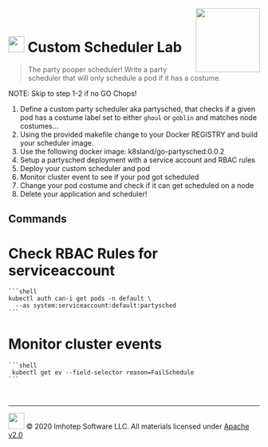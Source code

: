 <img src="../assets/k8sland.png" align="right" width="128" height="auto"/>

<br/>

# <img src="../assets/lab.png" width="32" height="auto"/> Custom Scheduler Lab

> The party pooper scheduler! Write a party scheduler that will only schedule
> a pod if it has a costume.

NOTE: Skip to step 1-2 if no GO Chops!

1. Define a custom party scheduler aka partysched, that checks if a given pod
   has a costume label set to either `ghoul` or `goblin` and matches node costumes...
2. Using the provided makefile change to your Docker REGISTRY and build your scheduler image.
3. Use the following docker image: k8sland/go-partysched:0.0.2
4. Setup a partysched deployment with a service account and RBAC rules
5. Deploy your custom scheduler and pod
6. Monitor cluster event to see if your pod got scheduled
7. Change your pod costume and check if it can get scheduled on a node
8. Delete your application and scheduler!

## Commands

# Check RBAC Rules for serviceaccount

    ```shell
    kubectl auth can-i get pods -n default \
      --as system:serviceaccount:default:partysched
    ```

# Monitor cluster events

    ```shell
     kubectl get ev --field-selector reason=FailSchedule
    ```

<br/>

---
<img src="../assets/imhotep_logo.png" width="32" height="auto"/> © 2020 Imhotep Software LLC.
All materials licensed under [Apache v2.0](http://www.apache.org/licenses/LICENSE-2.0)
